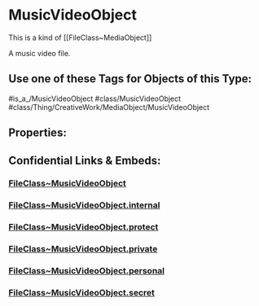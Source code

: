 ﻿---
limit: 9
mapWithTag: true
excludes: 
icon: link-2
version: "2.0"
tagNames:
  - class/MusicVideoObject
  - class/Thing/CreativeWork/MediaObject/MusicVideoObject
  - is_a_/MusicVideoObject
  - schema-org/MusicVideoObject
tags:
  - class/FileClass
  - class/MusicVideoObject
  - is_a_/MusicVideoObject
  - class/Thing/CreativeWork/MediaObject/MusicVideoObject
extends: FileClass~Thing/FileClass~CreativeWork/FileClass~MediaObject
fields: []
---

# MusicVideoObject
This is a kind of [[FileClass~MediaObject]]

A music video file.


## Use one of these Tags for Objects of this Type:

#is_a_/MusicVideoObject
#class/MusicVideoObject
#class/Thing/CreativeWork/MediaObject/MusicVideoObject

## Properties:



## Confidential Links & Embeds: 

### [FileClass~MusicVideoObject](/_public/fileClass/FileClass~Thing/FileClass~CreativeWork/FileClass~MediaObject/FileClass~MusicVideoObject.md) 

### [FileClass~MusicVideoObject.internal](/_internal/fileClass/FileClass~Thing/FileClass~CreativeWork/FileClass~MediaObject/FileClass~MusicVideoObject.internal.md) 

### [FileClass~MusicVideoObject.protect](/_protect/fileClass/FileClass~Thing/FileClass~CreativeWork/FileClass~MediaObject/FileClass~MusicVideoObject.protect.md) 

### [FileClass~MusicVideoObject.private](/_private/fileClass/FileClass~Thing/FileClass~CreativeWork/FileClass~MediaObject/FileClass~MusicVideoObject.private.md) 

### [FileClass~MusicVideoObject.personal](/_personal/fileClass/FileClass~Thing/FileClass~CreativeWork/FileClass~MediaObject/FileClass~MusicVideoObject.personal.md) 

### [FileClass~MusicVideoObject.secret](/_secret/fileClass/FileClass~Thing/FileClass~CreativeWork/FileClass~MediaObject/FileClass~MusicVideoObject.secret.md) 
